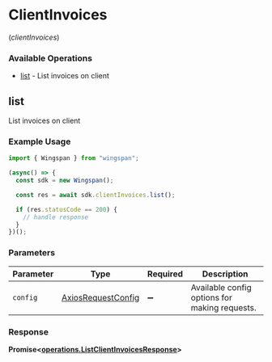 # ClientInvoices
(*clientInvoices*)

### Available Operations

* [list](#list) - List invoices on client

## list

List invoices on client

### Example Usage

```typescript
import { Wingspan } from "wingspan";

(async() => {
  const sdk = new Wingspan();

  const res = await sdk.clientInvoices.list();

  if (res.statusCode == 200) {
    // handle response
  }
})();
```

### Parameters

| Parameter                                                    | Type                                                         | Required                                                     | Description                                                  |
| ------------------------------------------------------------ | ------------------------------------------------------------ | ------------------------------------------------------------ | ------------------------------------------------------------ |
| `config`                                                     | [AxiosRequestConfig](https://axios-http.com/docs/req_config) | :heavy_minus_sign:                                           | Available config options for making requests.                |


### Response

**Promise<[operations.ListClientInvoicesResponse](../../models/operations/listclientinvoicesresponse.md)>**

